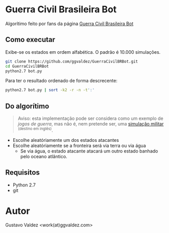 # Guerra Civil Brasileira Bot
Algorítimo feito por fans da página [Guerra Civil Brasileira Bot](https://www.facebook.com/GCBrasileiraBot)

## Como executar

Exibe-se os estados em ordem alfabética. O padrão é 10.000 simulações.

```sh
git clone https://github.com/ggvaldez/GuerraCivilBRBot.git
cd GuerraCivilBRBot
python2.7 bot.py
```

Para ter o resultado ordenado de forma descrecente:

```sh
python2.7 bot.py | sort -k2 -r -n -t':'
```

## Do algorítimo
> Aviso: esta implementação pode ser considera como um exemplo de
  _jogos de guerra_, mas não é, nem pretende ser, uma [simulação militar](https://en.wikipedia.org/wiki/Military_simulation) <sup>(destino em inglês)</sup>.

- Escolhe aleatóriamente um dos estados atacantes
- Escolhe aleatóriamente se a fronteira será via terra ou via água
    - Se via água, o estado atacante atacará um outro estado banhado pelo oceano
      atlântico.

## Requisitos

- Python 2.7
- git

<!--
- https://en.wikipedia.org/wiki/Military_simulation

-->

# Autor
Gustavo Valdez <work(at)ggvaldez.com>